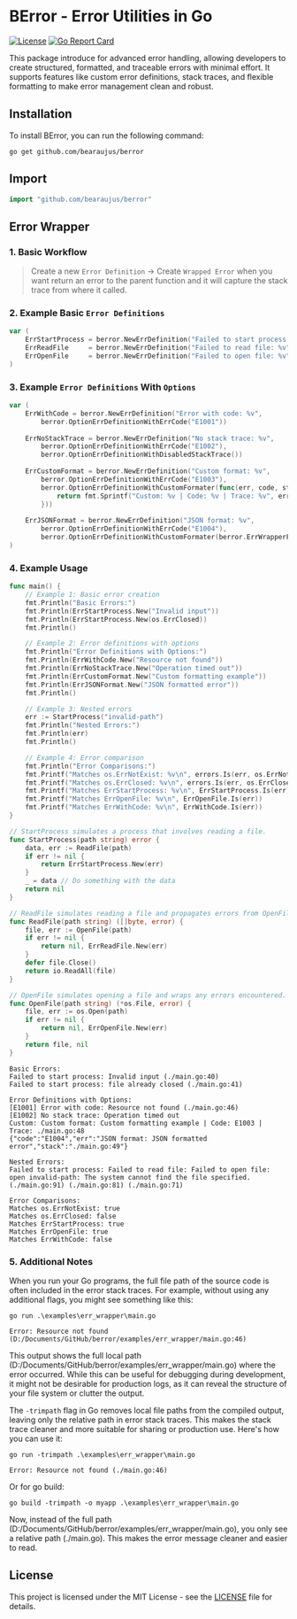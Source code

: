 # BError - Error Utilities in Go

[![License](https://img.shields.io/badge/license-MIT-blue.svg)](https://github.com/bearaujus/berror/blob/master/LICENSE)
[![Go Report Card](https://goreportcard.com/badge/github.com/bearaujus/berror)](https://goreportcard.com/report/github.com/bearaujus/berror)

This package introduce for advanced error handling, allowing developers to create structured, 
formatted, and traceable errors with minimal effort. It supports features like custom error definitions, 
stack traces, and flexible formatting to make error management clean and robust.

## Installation

To install BError, you can run the following command:

```shell
go get github.com/bearaujus/berror
```

## Import

```go
import "github.com/bearaujus/berror"
```

## Error Wrapper

### 1. Basic Workflow
> Create a new `Error Definition` -> Create `Wrapped Error` when you want return an error to the parent function and it will capture the stack trace from where it called.

### 2. Example Basic `Error Definitions`

```go
var (
	ErrStartProcess = berror.NewErrDefinition("Failed to start process: %v")
	ErrReadFile     = berror.NewErrDefinition("Failed to read file: %v")
	ErrOpenFile     = berror.NewErrDefinition("Failed to open file: %v")
)
```

### 3. Example `Error Definitions` With `Options`

```go
var (
    ErrWithCode = berror.NewErrDefinition("Error with code: %v",
        berror.OptionErrDefinitionWithErrCode("E1001"))
    
    ErrNoStackTrace = berror.NewErrDefinition("No stack trace: %v",
        berror.OptionErrDefinitionWithErrCode("E1002"),
        berror.OptionErrDefinitionWithDisabledStackTrace())
    
    ErrCustomFormat = berror.NewErrDefinition("Custom format: %v",
        berror.OptionErrDefinitionWithErrCode("E1003"),
        berror.OptionErrDefinitionWithCustomFormater(func(err, code, stack string) string {
            return fmt.Sprintf("Custom: %v | Code: %v | Trace: %v", err, code, stack)
        }))
    
    ErrJSONFormat = berror.NewErrDefinition("JSON format: %v",
        berror.OptionErrDefinitionWithErrCode("E1004"),
        berror.OptionErrDefinitionWithCustomFormater(berror.ErrWrapperFormatterJSON))
)
```

### 4. Example Usage

```go
func main() {
	// Example 1: Basic error creation
	fmt.Println("Basic Errors:")
	fmt.Println(ErrStartProcess.New("Invalid input"))
	fmt.Println(ErrStartProcess.New(os.ErrClosed))
	fmt.Println()

	// Example 2: Error definitions with options
	fmt.Println("Error Definitions with Options:")
	fmt.Println(ErrWithCode.New("Resource not found"))
	fmt.Println(ErrNoStackTrace.New("Operation timed out"))
	fmt.Println(ErrCustomFormat.New("Custom formatting example"))
	fmt.Println(ErrJSONFormat.New("JSON formatted error"))
	fmt.Println()

	// Example 3: Nested errors
	err := StartProcess("invalid-path")
	fmt.Println("Nested Errors:")
	fmt.Println(err)
	fmt.Println()

	// Example 4: Error comparison
	fmt.Println("Error Comparisons:")
	fmt.Printf("Matches os.ErrNotExist: %v\n", errors.Is(err, os.ErrNotExist))
	fmt.Printf("Matches os.ErrClosed: %v\n", errors.Is(err, os.ErrClosed))
	fmt.Printf("Matches ErrStartProcess: %v\n", ErrStartProcess.Is(err))
	fmt.Printf("Matches ErrOpenFile: %v\n", ErrOpenFile.Is(err))
	fmt.Printf("Matches ErrWithCode: %v\n", ErrWithCode.Is(err))
}

// StartProcess simulates a process that involves reading a file.
func StartProcess(path string) error {
	data, err := ReadFile(path)
	if err != nil {
		return ErrStartProcess.New(err)
	}
	_ = data // Do something with the data
	return nil
}

// ReadFile simulates reading a file and propagates errors from OpenFile.
func ReadFile(path string) ([]byte, error) {
	file, err := OpenFile(path)
	if err != nil {
		return nil, ErrReadFile.New(err)
	}
	defer file.Close()
	return io.ReadAll(file)
}

// OpenFile simulates opening a file and wraps any errors encountered.
func OpenFile(path string) (*os.File, error) {
	file, err := os.Open(path)
	if err != nil {
		return nil, ErrOpenFile.New(err)
	}
	return file, nil
}
```
````shell
Basic Errors:
Failed to start process: Invalid input (./main.go:40)
Failed to start process: file already closed (./main.go:41)

Error Definitions with Options:
[E1001] Error with code: Resource not found (./main.go:46)
[E1002] No stack trace: Operation timed out
Custom: Custom format: Custom formatting example | Code: E1003 | Trace: ./main.go:48
{"code":"E1004","err":"JSON format: JSON formatted error","stack":"./main.go:49"}

Nested Errors:
Failed to start process: Failed to read file: Failed to open file: open invalid-path: The system cannot find the file specified. (./main.go:91) (./main.go:81) (./main.go:71)

Error Comparisons:
Matches os.ErrNotExist: true
Matches os.ErrClosed: false
Matches ErrStartProcess: true
Matches ErrOpenFile: true
Matches ErrWithCode: false
````

### 5. Additional Notes
When you run your Go programs, the full file path of the source code is often included in the error stack traces. 
For example, without using any additional flags, you might see something like this:

```shell
go run .\examples\err_wrapper\main.go

Error: Resource not found (D:/Documents/GitHub/berror/examples/err_wrapper/main.go:46)
```

This output shows the full local path (D:/Documents/GitHub/berror/examples/err_wrapper/main.go) where the error occurred. 
While this can be useful for debugging during development, it might not be desirable for production logs, 
as it can reveal the structure of your file system or clutter the output.

The `-trimpath` flag in Go removes local file paths from the compiled output, 
leaving only the relative path in error stack traces. This makes the stack trace cleaner and more suitable for 
sharing or production use. Here's how you can use it:

```shell
go run -trimpath .\examples\err_wrapper\main.go

Error: Resource not found (./main.go:46)
```

Or for go build:

```shell
go build -trimpath -o myapp .\examples\err_wrapper\main.go
```

Now, instead of the full path (D:/Documents/GitHub/berror/examples/err_wrapper/main.go),
you only see a relative path (./main.go). This makes the error message cleaner and easier to read.

## License

This project is licensed under the MIT License - see
the [LICENSE](https://github.com/bearaujus/berror/blob/master/LICENSE) file for details.

